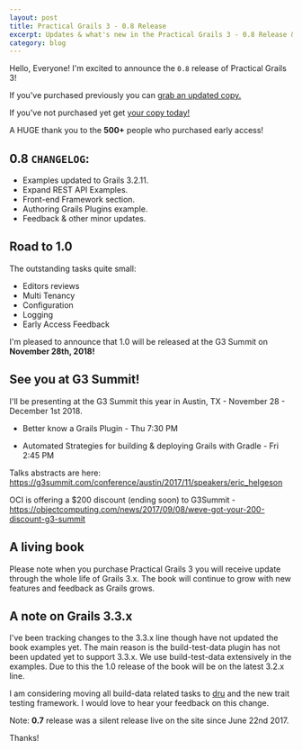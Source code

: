```yaml
---
layout: post
title: Practical Grails 3 - 0.8 Release
excerpt: Updates & what's new in the Practical Grails 3 - 0.8 Release & Road to 1.0
category: blog
---
```


Hello, Everyone! I'm excited to announce the `0.8` release of Practical Grails 3!

If you've purchased previously you can [grab an updated copy.](https://www.grails3book.com/resend.html)

If you've not purchased yet get [your copy today!](https://www.grails3book.com/early-access.html)

A HUGE thank you to the **500+** people who purchased early access!

## **0.8** `CHANGELOG`:

* Examples updated to Grails 3.2.11.
* Expand REST API Examples.
* Front-end Framework section.
* Authoring Grails Plugins example.
* Feedback & other minor updates.

## Road to 1.0

The outstanding tasks quite small:

* Editors reviews
* Multi Tenancy
* Configuration
* Logging
* Early Access Feedback

I'm pleased to announce that 1.0 will be released at the G3 Summit on **November 28th, 2018!**

## See you at G3 Summit!

I'll be presenting at the G3 Summit this year in Austin, TX - November 28 - December 1st 2018.

* Better know a Grails Plugin - Thu 7:30 PM

* Automated Strategies for building & deploying Grails with Gradle - Fri 2:45 PM

Talks abstracts are here: https://g3summit.com/conference/austin/2017/11/speakers/eric_helgeson

OCI is offering a $200 discount (ending soon) to G3Summit - https://objectcomputing.com/news/2017/09/08/weve-got-your-200-discount-g3-summit

## A living book

Please note when you purchase Practical Grails 3 you will receive update through the whole life of Grails 3.x. The book will continue to grow with new features and feedback as Grails grows.

## A note on Grails 3.3.x

I've been tracking changes to the 3.3.x line though have not updated the book examples yet. The main reason is the build-test-data plugin has not been updated yet to support 3.3.x. We use build-test-data extensively in the examples. Due to this the 1.0 release of the book will be on the latest 3.2.x line.

I am considering moving all build-data related tasks to [dru](https://github.com/agorapulse/dru) and the new trait testing framework. I would love to hear your feedback on this change.

Note: **0.7** release was a silent release live on the site since June 22nd 2017.

Thanks!
